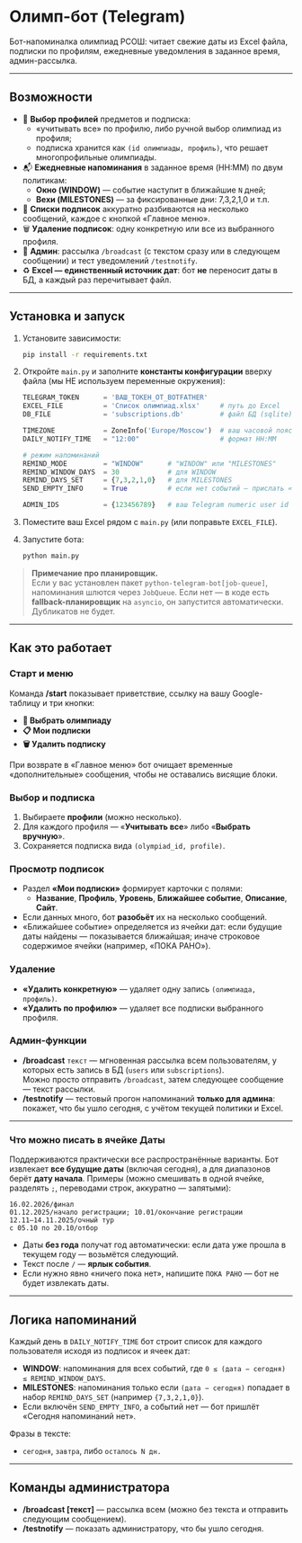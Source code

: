 # Олимп-бот (Telegram)

Бот-напоминалка олимпиад РСОШ: читает свежие даты из Excel файла, подписки по профилям, ежедневные уведомления в заданное время, админ-рассылка.

---

## Возможности
- 🎯 **Выбор профилей** предметов и подписка:
  - «учитывать все» по профилю, либо ручной выбор олимпиад из профиля;
  - подписка хранится как `(id олимпиады, профиль)`, что решает многопрофильные олимпиады.
- 📬 **Ежедневные напоминания** в заданное время (HH:MM) по двум политикам:
  - **Окно (WINDOW)** — событие наступит в ближайшие `N` дней;
  - **Вехи (MILESTONES)** — за фиксированные дни: 7,3,2,1,0 и т.п.
- 🧩 **Списки подписок** аккуратно разбиваются на несколько сообщений, каждое с кнопкой «Главное меню».
- 🗑️ **Удаление подписок**: одну конкретную или все из выбранного профиля.
- 📣 **Админ**: рассылка `/broadcast` (с текстом сразу или в следующем сообщении) и тест уведомлений `/testnotify`.
- ♻️ **Excel — единственный источник дат**: бот **не** переносит даты в БД, а каждый раз перечитывает файл.

---

## Установка и запуск

1. Установите зависимости:
   ```bash
   pip install -r requirements.txt
   ```

2. Откройте `main.py` и заполните **константы конфигурации** вверху файла (мы НЕ используем переменные окружения):
   ```python
   TELEGRAM_TOKEN      = 'ВАШ_ТОКЕН_ОТ_BOTFATHER'
   EXCEL_FILE          = 'Список олимпиад.xlsx'     # путь до Excel
   DB_FILE             = 'subscriptions.db'         # файл БД (sqlite)

   TIMEZONE            = ZoneInfo('Europe/Moscow')  # ваш часовой пояс
   DAILY_NOTIFY_TIME   = "12:00"                    # формат HH:MM

   # режим напоминаний
   REMIND_MODE         = "WINDOW"      # "WINDOW" или "MILESTONES"
   REMIND_WINDOW_DAYS  = 30            # для WINDOW
   REMIND_DAYS_SET     = {7,3,2,1,0}   # для MILESTONES
   SEND_EMPTY_INFO     = True          # если нет событий — прислать «сегодня напоминаний нет»

   ADMIN_IDS           = {123456789}   # ваш Telegram numeric user id
   ```

3. Поместите ваш Excel рядом с `main.py` (или поправьте `EXCEL_FILE`).

4. Запустите бота:
   ```bash
   python main.py
   ```

> **Примечание про планировщик.**  
> Если у вас установлен пакет `python-telegram-bot[job-queue]`, напоминания шлются через `JobQueue`. Если нет — в коде есть **fallback-планировщик** на `asyncio`, он запустится автоматически. Дубликатов не будет.

---

## Как это работает

### Старт и меню
Команда **/start** показывает приветствие, ссылку на вашу Google-таблицу и три кнопки:
- **🎯 Выбрать олимпиаду**
- **📋 Мои подписки**
- **🗑️ Удалить подписку**

При возврате в «Главное меню» бот очищает временные «дополнительные» сообщения, чтобы не оставались висящие блоки.

### Выбор и подписка
1) Выбираете **профили** (можно несколько).  
2) Для каждого профиля — «**Учитывать все**» либо «**Выбрать вручную**».  
3) Сохраняется подписка вида `(olympiad_id, profile)`.

### Просмотр подписок
- Раздел **«Мои подписки»** формирует карточки с полями:
  - **Название**, **Профиль**, **Уровень**, **Ближайшее событие**, **Описание**, **Сайт**.
- Если данных много, бот **разобьёт** их на несколько сообщений.
- «Ближайшее событие» определяется из ячейки дат: если будущие даты найдены — показывается ближайшая; иначе строковое содержимое ячейки (например, «ПОКА РАНО»).

### Удаление
- **«Удалить конкретную»** — удаляет одну запись `(олимпиада, профиль)`.
- **«Удалить по профилю»** — удаляет все подписки выбранного профиля.

### Админ-функции
- **/broadcast** `текст` — мгновенная рассылка всем пользователям, у которых есть запись в БД (`users` или `subscriptions`).  
  Можно просто отправить `/broadcast`, затем следующее сообщение — текст рассылки.
- **/testnotify** — тестовый прогон напоминаний **только для админа**: покажет, что бы ушло сегодня, с учётом текущей политики и Excel.

---

### Что можно писать в ячейке **Даты**

Поддерживаются практически все распространённые варианты. Бот извлекает **все будущие даты** (включая сегодня), а для диапазонов берёт **дату начала**.
Примеры (можно смешивать в одной ячейке, разделять `;`, переводами строк, аккуратно — запятыми):
```
16.02.2026/финал
01.12.2025/начало регистрации; 10.01/окончание регистрации
12.11–14.11.2025/очный тур
с 05.10 по 20.10/отбор
```
- Даты **без года** получат год автоматически: если дата уже прошла в текущем году — возьмётся следующий.
- Текст после `/` — **ярлык события**.
- Если нужно явно «ничего пока нет», напишите `ПОКА РАНО` — бот не будет извлекать даты.

---

## Логика напоминаний

Каждый день в `DAILY_NOTIFY_TIME` бот строит список для каждого пользователя исходя из подписок и ячеек дат:

- **WINDOW**: напоминания для всех событий, где `0 ≤ (дата − сегодня) ≤ REMIND_WINDOW_DAYS`.  
- **MILESTONES**: напоминания только если `(дата − сегодня)` попадает в набор `REMIND_DAYS_SET` (например `{7,3,2,1,0}`).  
- Если включён `SEND_EMPTY_INFO`, а событий нет — бот пришлёт «Сегодня напоминаний нет».

Фразы в тексте:
- `сегодня`, `завтра`, либо `осталось N дн.`

---

## Команды администратора

- **/broadcast [текст]** — рассылка всем (можно без текста и отправить следующим сообщением).
- **/testnotify** — показать администратору, что бы ушло сегодня.
